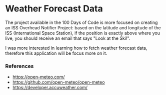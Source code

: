 # Weather Forecast Data

The project available in the 100 Days of Code is more focused on creating an ISS Overhead Notifier Project: based on the latitude and longitude of the ISS (International Space Station), if the position is exactly above where you live, you should receive an email that says "Look at the Ski!".

I was more interested in learning how to fetch weather forecast data, therefore this application will be focus more on it.

### References

- https://open-meteo.com/
- https://github.com/open-meteo/open-meteo
- https://developer.accuweather.com/

